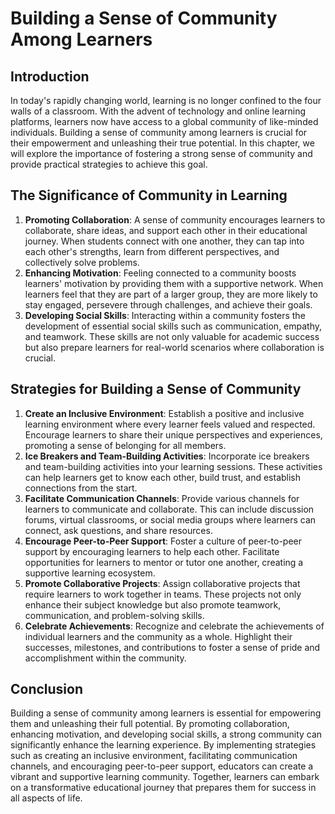 # Building a Sense of Community Among Learners

## Introduction

In today's rapidly changing world, learning is no longer confined to the four walls of a classroom. With the advent of technology and online learning platforms, learners now have access to a global community of like-minded individuals. Building a sense of community among learners is crucial for their empowerment and unleashing their true potential. In this chapter, we will explore the importance of fostering a strong sense of community and provide practical strategies to achieve this goal.

## The Significance of Community in Learning

1. **Promoting Collaboration**: A sense of community encourages learners to collaborate, share ideas, and support each other in their educational journey. When students connect with one another, they can tap into each other's strengths, learn from different perspectives, and collectively solve problems.
2. **Enhancing Motivation**: Feeling connected to a community boosts learners' motivation by providing them with a supportive network. When learners feel that they are part of a larger group, they are more likely to stay engaged, persevere through challenges, and achieve their goals.
3. **Developing Social Skills**: Interacting within a community fosters the development of essential social skills such as communication, empathy, and teamwork. These skills are not only valuable for academic success but also prepare learners for real-world scenarios where collaboration is crucial.

## Strategies for Building a Sense of Community

1. **Create an Inclusive Environment**: Establish a positive and inclusive learning environment where every learner feels valued and respected. Encourage learners to share their unique perspectives and experiences, promoting a sense of belonging for all members.
2. **Ice Breakers and Team-Building Activities**: Incorporate ice breakers and team-building activities into your learning sessions. These activities can help learners get to know each other, build trust, and establish connections from the start.
3. **Facilitate Communication Channels**: Provide various channels for learners to communicate and collaborate. This can include discussion forums, virtual classrooms, or social media groups where learners can connect, ask questions, and share resources.
4. **Encourage Peer-to-Peer Support**: Foster a culture of peer-to-peer support by encouraging learners to help each other. Facilitate opportunities for learners to mentor or tutor one another, creating a supportive learning ecosystem.
5. **Promote Collaborative Projects**: Assign collaborative projects that require learners to work together in teams. These projects not only enhance their subject knowledge but also promote teamwork, communication, and problem-solving skills.
6. **Celebrate Achievements**: Recognize and celebrate the achievements of individual learners and the community as a whole. Highlight their successes, milestones, and contributions to foster a sense of pride and accomplishment within the community.

## Conclusion

Building a sense of community among learners is essential for empowering them and unleashing their full potential. By promoting collaboration, enhancing motivation, and developing social skills, a strong community can significantly enhance the learning experience. By implementing strategies such as creating an inclusive environment, facilitating communication channels, and encouraging peer-to-peer support, educators can create a vibrant and supportive learning community. Together, learners can embark on a transformative educational journey that prepares them for success in all aspects of life.
